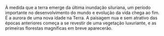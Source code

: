 ﻿À medida que a terra emerge da última inundação siluriana, um período importante no desenvolvimento do mundo e evolução da vida chega ao fim. É a aurora de uma nova idade na Terra. A paisagem nua e sem atrativo das épocas anteriores começa a se revestir de uma vegetação luxuriante, e as primeiras florestas magníficas em breve aparecerão.
